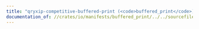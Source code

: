 ```yaml
---
title: "qryxip-competitive-buffered-print (<code>buffered_print</code>)"
documentation_of: //crates/io/manifests/buffered_print/../../sourcefiles/buffered_print.rs
---
```


